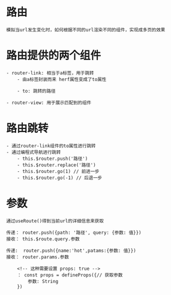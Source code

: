 # 路由
    模拟当url发生变化时，如何根据不同的url渲染不同的组件，实现成多页的效果

# 路由提供的两个组件
    - router-link: 相当于a标签，用于跳转
        - 由a标签封装而来 herf属性变成了to属性 
        
        - to: 跳转的路径

    - router-view: 用于展示匹配到的组件

# 路由跳转
    - 通过router-link组件的to属性进行跳转
    - 通过编程式导航进行跳转
        - this.$router.push('路径')
        - this.$router.replace('路径')
        - this.$router.go(1) // 前进一步
        - this.$router.go(-1) // 后退一步

# 参数
    通过useRoute()得到当前url的详细信息来获取
    
    传递： router.push({path: '路径', query: {参数: 值}})
    接收： this.$route.query.参数

    传递:  router.push({name:'hot',patams:{参数: 值}})
    接收： router.params.参数
    
        <!-- 这种需要设置 props: true -->
        ： const props = defineProps({// 获取参数
            参数: String
        }) 
       